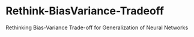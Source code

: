 # Rethink-BiasVariance-Tradeoff
Rethinking Bias-Variance Trade-off for Generalization of Neural Networks
